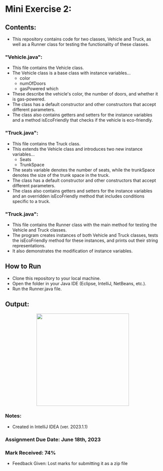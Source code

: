 # Mini Exercise 2: 

## Contents: 
- This repository contains code for two classes, Vehicle and Truck, as well as a Runner class for testing the functionality of these classes.

### "Vehicle.java":
- This file contains the Vehicle class.
- The Vehicle class is a base class with instance variables...
  - color
  - numOfDoors
  - gasPowered which
- These describe the vehicle's color, the number of doors, and whether it is gas-powered.
- The class has a default constructor and other constructors that accept different parameters.
- The class also contains getters and setters for the instance variables and a method isEcoFriendly that checks if the vehicle is eco-friendly.

### "Truck.java":
- This file contains the Truck class.
- This extends the Vehicle class and introduces two new instance variables...
  - Seats
  - TrunkSpace
- The seats variable denotes the number of seats, while the trunkSpace denotes the size of the trunk space in the truck.
- The class has a default constructor and other constructors that accept different parameters.
- The class also contains getters and setters for the instance variables and an overridden isEcoFriendly method that includes conditions specific to a truck.

### "Truck.java":
- This file contains the Runner class with the main method for testing the Vehicle and Truck classes.
- The program creates instances of both Vehicle and Truck classes, tests the isEcoFriendly method for these instances, and prints out their string representations.
- It also demonstrates the modification of instance variables.

## How to Run
- Clone this repository to your local machine.
- Open the folder in your Java IDE (Eclipse, IntelliJ, NetBeans, etc.).
- Run the Runner.java file.

## Output: 

<p align="center">
<img width="300" src="https://github.com/matthewantonis-georgiancollege/Java_COMP2003/assets/122380719/8e2569dc-7b8e-41a5-9682-41ed7d073ea9">
<p/> 

### Notes: 
- Created in IntelliJ IDEA (ver. 2023.1.1)

### Assignment Due Date: June 18th, 2023
### Mark Received: 74%
- Feedback Given: Lost marks for submitting it as a zip file

